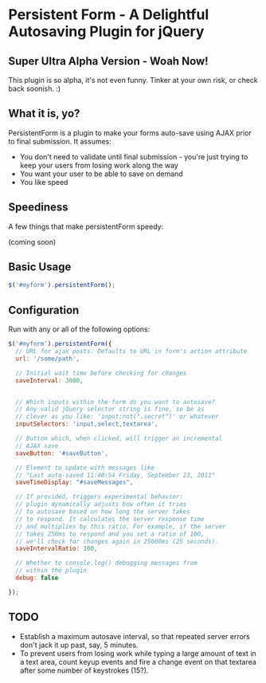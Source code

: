 # Persistent Form - A Delightful Autosaving Plugin for jQuery

## Super Ultra Alpha Version - Woah Now!

This plugin is so alpha, it's not even funny. Tinker at your own risk, or check back soonish. :)

## What it is, yo?

PersistentForm is a plugin to make your forms auto-save using AJAX prior to final submission. It assumes:

- You don't need to validate until final submission - you're just trying to keep your users from losing work along the way
- You want your user to be able to save on demand
- You like speed

## Speediness

A few things that make persistentForm speedy:

(coming soon)

## Basic Usage

```javascript
$('#myform').persistentForm();
```

## Configuration

Run with any or all of the following options:

```javascript
$('#myform').persistentForm({
  // URL for ajax posts. Defaults to URL in form's action attribute
  url: '/some/path', 

  // Initial wait time before checking for changes
  saveInterval: 3000,


  // Which inputs within the form do you want to autosave?
  // Any valid jQuery selector string is fine, so be as
  // clever as you like: 'input:not(".secret")' or whatever
  inputSelectors: 'input,select,textarea',

  // Button which, when clicked, will trigger an incremental
  // AJAX save
  saveButton: '#saveButton',

  // Element to update with messages like 
  // "Last auto-saved 11:40:54 Friday, September 23, 2011"
  saveTimeDisplay: "#saveMessages",

  // If provided, triggers experimental behavior: 
  // plugin dynamically adjusts how often it tries
  // to autosave based on how long the server takes
  // to respond. It calculates the server response time
  // and multiplies by this ratio. For example, if the server
  // takes 250ms to respond and you set a ratio of 100,
  // we'll check for changes again in 25000ms (25 seconds).
  saveIntervalRatio: 100,

  // Whether to console.log() debugging messages from
  // within the plugin
  debug: false

});
```
## TODO

- Establish a maximum autosave interval, so that repeated server errors don't jack it up past, say, 5 minutes.
- To prevent users from losing work while typing a large amount of text in a text area, count keyup events and fire a change event on that textarea after some number of keystrokes (15?).
